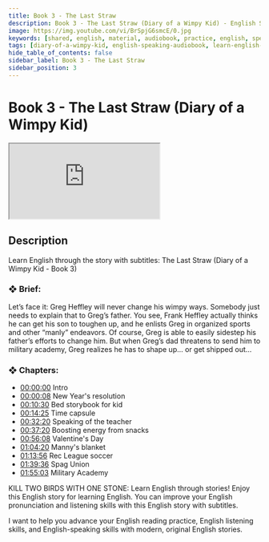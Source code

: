 ```yaml
---
title: Book 3 - The Last Straw
description: Book 3 - The Last Straw (Diary of a Wimpy Kid) - English Speaking Audiobook
image: https://img.youtube.com/vi/BrSpjG6smcE/0.jpg
keywords: [shared, english, material, audiobook, practice, english, speaking]
tags: [diary-of-a-wimpy-kid, english-speaking-audiobook, learn-english-through-story, practice-english-speaking]
hide_table_of_contents: false
sidebar_label: Book 3 - The Last Straw
sidebar_position: 3
---
```


# Book 3 - The Last Straw (Diary of a Wimpy Kid)

<div class="video-container">
<iframe src="https://www.youtube.com/embed/BrSpjG6smcE?controls=0" title="YouTube video player"></iframe>
<a href="https://www.youtube.com/watch?v=BrSpjG6smcE" target="_blank"></a>
</div>

## Description

Learn English through the story with subtitles: The Last Straw (Diary of a Wimpy Kid - Book 3)

### ❖ Brief: 

Let’s face it: Greg Heffley will never change his wimpy ways. Somebody just needs to explain that to Greg’s father. You see, Frank Heffley actually thinks he can get his son to toughen up, and he enlists Greg in organized sports and other “manly” endeavors. Of course, Greg is able to easily sidestep his father’s efforts to change him. But when Greg’s dad threatens to send him to military academy, Greg realizes he has to shape up... or get shipped out...

### ❖ Chapters:
- [00:00:00](https://www.youtube.com/watch?v=BrSpjG6smcE&t=0s) Intro
- [00:00:08](https://www.youtube.com/watch?v=BrSpjG6smcE&t=8s) New Year's resolution
- [00:10:30](https://www.youtube.com/watch?v=BrSpjG6smcE&t=630s) Bed storybook for kid
- [00:14:25](https://www.youtube.com/watch?v=BrSpjG6smcE&t=865s) Time capsule
- [00:32:20](https://www.youtube.com/watch?v=BrSpjG6smcE&t=1940s) Speaking of the teacher
- [00:37:20](https://www.youtube.com/watch?v=BrSpjG6smcE&t=2240s) Boosting energy from snacks
- [00:56:08](https://www.youtube.com/watch?v=BrSpjG6smcE&t=3368s) Valentine's Day
- [01:04:20](https://www.youtube.com/watch?v=BrSpjG6smcE&t=3860s) Manny's blanket
- [01:13:56](https://www.youtube.com/watch?v=BrSpjG6smcE&t=4436s) Rec League soccer
- [01:39:36](https://www.youtube.com/watch?v=BrSpjG6smcE&t=5976s) Spag Union
- [01:55:03](https://www.youtube.com/watch?v=BrSpjG6smcE&t=6903s) Military Academy

KILL TWO BIRDS WITH ONE STONE: Learn English through stories! Enjoy this English story for learning English. You can improve your English pronunciation and listening skills with this English story with subtitles.

I want to help you advance your English reading practice, English listening skills, and English-speaking skills with modern, original English stories.